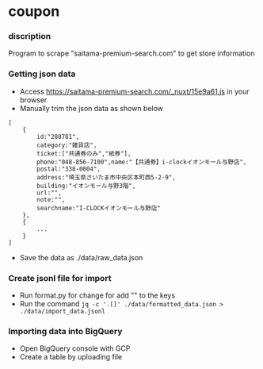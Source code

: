 # coupon

### discription
Program to scrape "saitama-premium-search.com" to get store information

### Getting json data
 - Access https://saitama-premium-search.com/_nuxt/15e9a61.js in your browser
 - Manually trim the json data as shown below
``` data
[
    {
        id:"288781",
        category:"雑貨店",
        ticket:["共通券のみ","紙券"],
        phone:"048-856-7100",name:"【共通券】i-clockイオンモール与野店",
        postal:"338-0004",
        address:"埼玉県さいたま市中央区本町西5-2-9",
        building:"イオンモール与野3階",
        url:"",
        note:"",
        searchname:"I-CLOCKイオンモール与野店"
    },
    {
        ...
    }
]
```
 - Save the data as ./data/raw_data.json

### Create jsonl file for import
 - Run format.py for change for add "" to the keys
 - Run the command `jq -c '.[]' ./data/formatted_data.json > ./data/import_data.jsonl`

### Importing data into BigQuery
 - Open BigQuery console with GCP
 - Create a table by uploading file